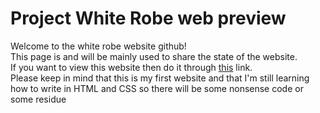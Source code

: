 # Project White Robe web preview
Welcome to the white robe website github!\
This page is and will be mainly used to share the state of the website.\
If you want to view this website then do it through [this](https://kufd00m.github.io/Project-White-Robe-web-preview/index) link.\
Please keep in mind that this is my first website and that I'm still learning how to write in HTML and CSS so there will be some nonsense code or some residue
